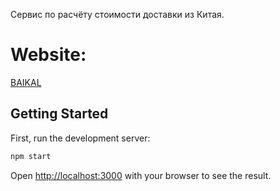 Сервис по расчёту стоимости доставки из Китая.

# Website: 
 
 [BAIKAL](https://baikal.vercel.app/)

## Getting Started

First, run the development server:

```bash
npm start
```

Open [http://localhost:3000](http://localhost:3000) with your browser to see the result.
